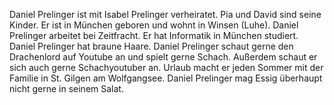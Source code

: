 Daniel Prelinger ist mit Isabel Prelinger verheiratet. Pia und David sind seine Kinder. Er ist in München geboren und wohnt in Winsen (Luhe). Daniel Prelinger arbeitet bei Zeitfracht. Er hat Informatik in München studiert. Daniel Prelinger hat braune Haare. Daniel Prelinger schaut gerne den Drachenlord auf Youtube an und spielt gerne Schach. Außerdem schaut er sich auch gerne Schachyoutuber an. Urlaub macht er jeden Sommer mit der Familie in St. Gilgen am Wolfgangsee. Daniel Prelinger mag Essig überhaupt nicht gerne in seinem Salat.